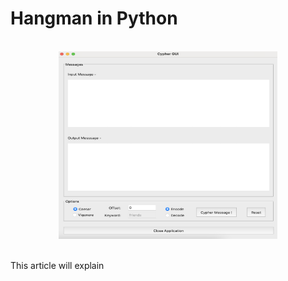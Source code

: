 # Hangman in Python  
<br>             

<div align="center">
<img style="float: block; margin: 0" width="350" height="300" src="images/gui-image.png"> 
</div>

<br>             

This article will explain